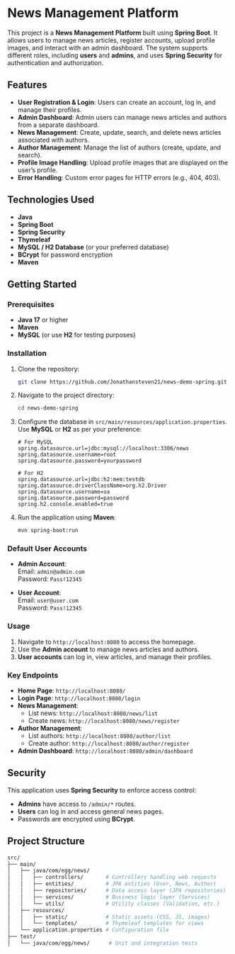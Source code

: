 # News Management Platform

This project is a **News Management Platform** built using **Spring Boot**. It allows users to manage news articles, register accounts, upload profile images, and interact with an admin dashboard. The system supports different roles, including **users** and **admins**, and uses **Spring Security** for authentication and authorization.

## Features

- **User Registration & Login**: Users can create an account, log in, and manage their profiles.
- **Admin Dashboard**: Admin users can manage news articles and authors from a separate dashboard.
- **News Management**: Create, update, search, and delete news articles associated with authors.
- **Author Management**: Manage the list of authors (create, update, and search).
- **Profile Image Handling**: Upload profile images that are displayed on the user’s profile.
- **Error Handling**: Custom error pages for HTTP errors (e.g., 404, 403).
  
## Technologies Used

- **Java**
- **Spring Boot**
- **Spring Security**
- **Thymeleaf**
- **MySQL / H2 Database** (or your preferred database)
- **BCrypt** for password encryption
- **Maven**

## Getting Started

### Prerequisites

- **Java 17** or higher
- **Maven**
- **MySQL** (or use **H2** for testing purposes)

### Installation

1. Clone the repository:
    ```bash
    git clone https://github.com/Jonathansteven21/news-demo-spring.git
    ```

2. Navigate to the project directory:
    ```bash
    cd news-demo-spring
    ```

3. Configure the database in `src/main/resources/application.properties`. Use **MySQL** or **H2** as per your preference:
    ```properties
    # For MySQL
    spring.datasource.url=jdbc:mysql://localhost:3306/news
    spring.datasource.username=root
    spring.datasource.password=yourpassword

    # For H2
    spring.datasource.url=jdbc:h2:mem:testdb
    spring.datasource.driverClassName=org.h2.Driver
    spring.datasource.username=sa
    spring.datasource.password=password
    spring.h2.console.enabled=true
    ```

4. Run the application using **Maven**:
    ```bash
    mvn spring-boot:run
    ```

### Default User Accounts

- **Admin Account**:  
  Email: `admin@admin.com`  
  Password: `Pass!12345`

- **User Account**:  
  Email: `user@user.com`  
  Password: `Pass!12345`

### Usage

1. Navigate to `http://localhost:8080` to access the homepage.
2. Use the **Admin account** to manage news articles and authors.
3. **User accounts** can log in, view articles, and manage their profiles.

### Key Endpoints

- **Home Page**: `http://localhost:8080/`
- **Login Page**: `http://localhost:8080/login`
- **News Management**:
  - List news: `http://localhost:8080/news/list`
  - Create news: `http://localhost:8080/news/register`
- **Author Management**:
  - List authors: `http://localhost:8080/author/list`
  - Create author: `http://localhost:8080/author/register`
- **Admin Dashboard**: `http://localhost:8080/admin/dashboard`

## Security

This application uses **Spring Security** to enforce access control:
- **Admins** have access to `/admin/*` routes.
- **Users** can log in and access general news pages.
- Passwords are encrypted using **BCrypt**.

## Project Structure

```bash
src/
├── main/
│   ├── java/com/egg/news/
│   │   ├── controllers/       # Controllers handling web requests
│   │   ├── entities/          # JPA entities (User, News, Author)
│   │   ├── repositories/      # Data access layer (JPA repositories)
│   │   ├── services/          # Business logic layer (Services)
│   │   └── utils/             # Utility classes (Validation, etc.)
│   ├── resources/
│   │   ├── static/            # Static assets (CSS, JS, images)
│   │   └── templates/         # Thymeleaf templates for views
│   └── application.properties # Configuration file
├── test/
│   └── java/com/egg/news/      # Unit and integration tests
